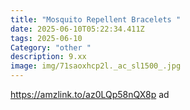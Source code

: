 ```yaml
---
title: "Mosquito Repellent Bracelets "
date: 2025-06-10T05:22:34.411Z
tags: 2025-06-10
Category: "other "
description: 9.xx
image: img/71saoxhcp2l._ac_sl1500_.jpg
---
```

https://amzlink.to/az0LQp58nQX8p   ad